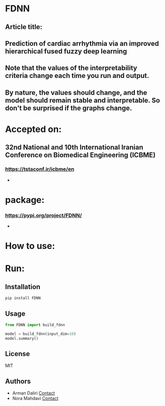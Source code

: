 # FDNN
## Article title:
Prediction of cardiac arrhythmia via an improved hierarchical fused fuzzy deep learning
-
## Note that the values ​​of the interpretability criteria change each time you run and output.
By nature, the values ​​should change, and the model should remain stable and interpretable. So don't be surprised if the graphs change.
-
# Accepted on: 
## 32nd National and 10th International Iranian Conference on Biomedical Engineering (ICBME)
### https://tstaconf.ir/icbme/en
-

# package:
### https://pypi.org/project/FDNN/
-
# How to use:
# Run: 
## Installation
```bash
pip install FDNN
```

## Usage
```python
from FDNN import build_fdnn

model = build_fdnn(input_dim=10)
model.summary()
```

## License
MIT

## Authors
- Arman Daliri [Contact](mailto:daliriwork2@gmail.com)
- Nora Mahdavi [Contact](mailto:noramahdvi@gmail.com)

